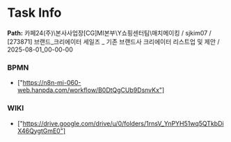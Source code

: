 # Task Info

**Path:** 카페24(주)\본사사업장\[CG]MI본부\Y쇼핑센터팀\매치메이킹 / sjkim07 / [273871] 브랜드_크리에이터 세일즈 _ 기존 브랜드사 크리에이터 리스트업 및 제안 / 2025-08-01_00-00-00

### BPMN
- ["https://n8n-mi-060-web.hanpda.com/workflow/B0DtQgCUb9DsnvKx"]

### WIKI
- ["https://drive.google.com/drive/u/0/folders/1rnsV_YnPYH51wq5QTkbDiX46QygtGmE0"]

